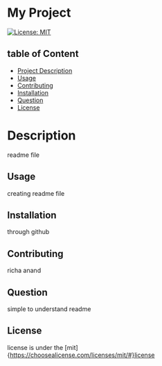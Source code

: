 
# My Project

[![License: MIT](https://img.shields.io/badge/License-MIT-yellow.svg)](https://opensource.org/licenses/MIT)

## table of Content
- [Project Description](#Description)
- [Usage](#Usage)
- [Contributing](#Contributing)
- [Installation](#Installation)
- [Question](#Question)
- [License](#License)

# Description

readme file
    
## Usage
creating readme file
    
## Installation
through github
                        
## Contributing
richa anand

## Question
simple to understand readme

## License
license is under the [mit] {https://choosealicense.com/licenses/mit/#}license
